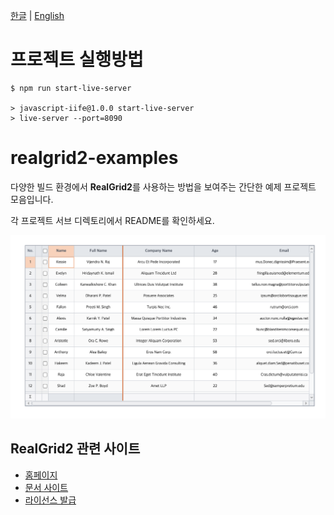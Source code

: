 [한글](README.md) | [English](README_en.md)

# 프로젝트 실행방법
```
$ npm run start-live-server

> javascript-iife@1.0.0 start-live-server
> live-server --port=8090
```


# realgrid2-examples

다양한 빌드 환경에서 **RealGrid2**를 사용하는 방법을 보여주는 간단한 예제 프로젝트 모음입니다. 

각 프로젝트 서브 디렉토리에서 README를 확인하세요.

![](screenshot.png)

## RealGrid2 관련 사이트

- [홈페이지](https://www.realgrid.com/)
- [문서 사이트](https://docs.realgrid.com/)
- [라이선스 발급](https://service.realgrid.com/)
